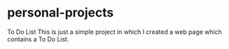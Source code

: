 # personal-projects
To Do List
This is just a simple project in which I created a web page which contains a To Do List.
